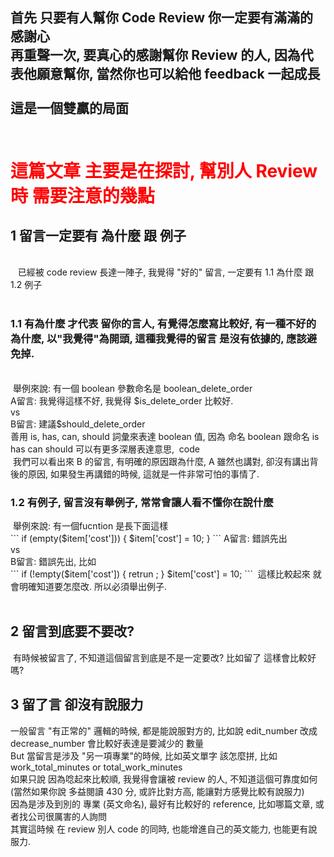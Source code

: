 <h2>首先 只要有人幫你 Code Review 你一定要有滿滿的感謝心 <br />   
再重聲一次, 要真心的感謝幫你 Review 的人, 因為代表他願意幫你, 當然你也可以給他 feedback 一起成長<br /><br />
這是一個雙贏的局面  <br /><br />
</h2>
<h1><span style="color:red;">這篇文章 主要是在探討, 幫別人 Review 時 需要注意的幾點</span></h1>

<h2>1 留言一定要有 為什麼 跟 例子</h2> <br />   
  已經被 code review 長達一陣子, 我覺得 "好的" 留言, 一定要有 1.1 為什麼 跟 1.2 例子 <br />   
  <h3>1.1 有為什麼 才代表 留你的言人, 有覺得怎麼寫比較好, 有一種不好的為什麼, 以"我覺得"為開頭, 這種我覺得的留言 是沒有依據的, 應該避免掉.</h3><br /> 
  舉例來說: 有一個 boolean 參數命名是 boolean_delete_order <br />
  A留言: 我覺得這樣不好, 我覺得 $is_delete_order 比較好. <br />
  vs <br />
  B留言: 建議$should_delete_order <br />
  善用 is, has, can, should 詞彙來表達 boolean 值, 因為 命名 boolean 跟命名 is has can should 可以有更多深層表達意思, 
  code <br />
  我們可以看出來 B 的留言, 有明確的原因跟為什麼, A 雖然也講對, 卻沒有講出背後的原因, 如果發生再講錯的時候, 這就是一件非常可怕的事情了. <br />
  
  <h3>1.2 有例子, 留言沒有舉例子, 常常會讓人看不懂你在說什麼 <br /> </h3>
  舉例來說: 有一個fucntion 是長下面這樣<br />   
```
  if (empty($item['cost'])) {
      $item['cost'] = 10;
  }
```
  A留言: 錯誤先出<br />
  vs <br />
  B留言: 錯誤先出, 比如<br />   
  ```
  if (!empty($item['cost']) {
     retrun ;
  }
  $item['cost'] = 10;
  ```   
  這樣比較起來 就會明確知道要怎麼改. 所以必須舉出例子.<br />
  


<h2>2 留言到底要不要改? <br /> </h2>
  有時候被留言了, 不知道這個留言到底是不是一定要改? 比如留了 這樣會比較好嗎?

  
<h2>3 留了言 卻沒有說服力 <br /> </h2>
一般留言 "有正常的" 邏輯的時候, 都是能說服對方的, 比如說 edit_number 改成 decrease_number 會比較好表達是要減少的 數量 <br />   
But 當留言是涉及 "另一項專業"的時候, 比如英文單字 該怎麼拼, 比如 work_total_minutes or total_work_minutes <br />         
如果只說 因為唸起來比較順, 我覺得會讓被 review 的人, 不知道這個可靠度如何(當然如果你說 多益閱讀 430 分, 或許比對方高, 能讓對方感覺比較有說服力) <br />
因為是涉及到別的 專業 (英文命名), 最好有比較好的 reference, 比如哪篇文章, 或者找公司很厲害的人詢問<br />   
其實這時候 在 review 別人 code 的同時, 也能增進自己的英文能力, 也能更有說服力. <br />   
